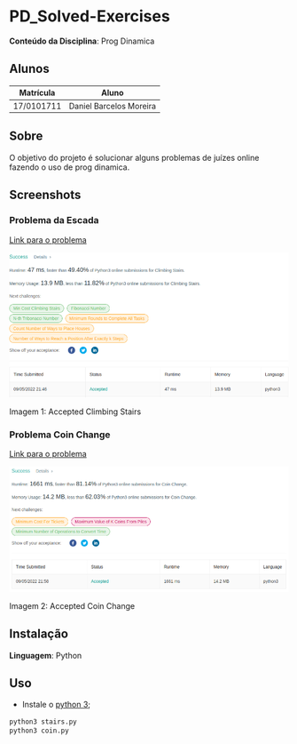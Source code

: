 # PD_Solved-Exercises

**Conteúdo da Disciplina**: Prog Dinamica<br>

## Alunos
|Matrícula | Aluno |
| -- | -- |
| 17/0101711  |  Daniel Barcelos Moreira |

## Sobre 
O objetivo do projeto é solucionar alguns problemas de juízes online fazendo o uso de prog dinamica.

## Screenshots
### Problema da Escada
[Link para o problema](https://leetcode.com/problems/climbing-stairs/)

![Accepted Climbing Stairs](./images/screenshot1.png)
</figcaption>
    Imagem 1: Accepted Climbing Stairs
</figcaption>

### Problema Coin Change

[Link para o problema](https://leetcode.com/problems/coin-change/)

![Accepted Busyman](./images/screenshot2.png)
</figcaption>
    Imagem 2: Accepted Coin Change
</figcaption>

## Instalação 
**Linguagem**: Python<br>

## Uso 
- Instale o [python 3](https://www.python.org/downloads/);

```
python3 stairs.py
python3 coin.py
```




